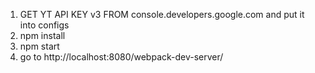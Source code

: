 1. GET YT API KEY v3 FROM console.developers.google.com and put it into configs
2. npm install
3. npm start
4. go to http://localhost:8080/webpack-dev-server/
